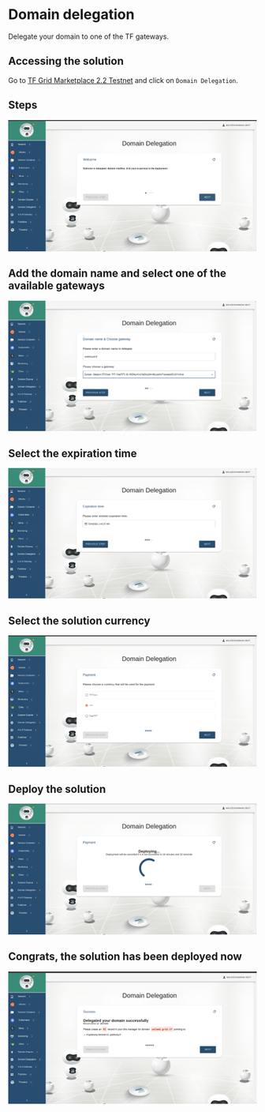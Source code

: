 # Domain delegation

Delegate your domain to one of the TF gateways.

## Accessing the solution

Go to [TF Grid Marketplace 2.2 Testnet](https://marketplace-testnet.grid.tf) and click on `Domain Delegation`.

## Steps

![](./img/delegate_1.png)

## Add the domain name and select one of the available gateways

![](./img/delegate_2.png)

## Select the expiration time

![](./img/delegate_3.png)

## Select the solution currency

![](./img/delegate_4.png)

## Deploy the solution

![](./img/delegate_5.png)

## Congrats, the solution has been deployed now

![](./img/delegate_6.png)
